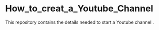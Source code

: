 # How_to_creat_a_Youtube_Channel
This repository contains the details needed to start a Youtube channel .
